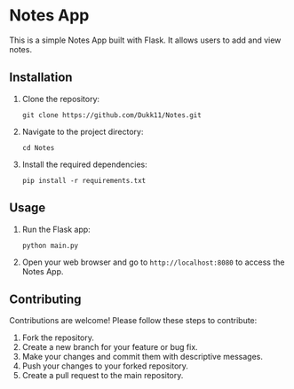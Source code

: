 # Notes App

This is a simple Notes App built with Flask. It allows users to add and view notes.

## Installation

1. Clone the repository:
   ```
   git clone https://github.com/Dukk11/Notes.git
   ```
2. Navigate to the project directory:
   ```
   cd Notes
   ```
3. Install the required dependencies:
   ```
   pip install -r requirements.txt
   ```

## Usage

1. Run the Flask app:
   ```
   python main.py
   ```
2. Open your web browser and go to `http://localhost:8080` to access the Notes App.

## Contributing

Contributions are welcome! Please follow these steps to contribute:

1. Fork the repository.
2. Create a new branch for your feature or bug fix.
3. Make your changes and commit them with descriptive messages.
4. Push your changes to your forked repository.
5. Create a pull request to the main repository.
